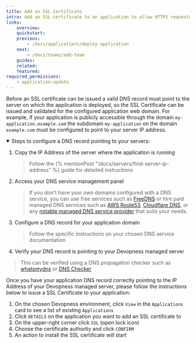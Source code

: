 ```yaml
---
title: Add an SSL Certificate
intro: Add an SSL certificate to an application to allow HTTPS requests to it.
links:
    overview:
    quickstart:
    previous:
        - /docs/applications/deploy-application
    next:
        - /docs/teams/add-team
    guides:
    related:
    featured:
required_permissions:
    - application:update
---
```


Before an SSL certificate can be issued a valid DNS record must point to the server on which the application is deployed, so the SSL Certificate can be issued and validated for the configured application web domain. For example, if your application is publicly accessible through the domain `my-application.example.com` the subdomain `my-application` on the domain `example.com` must be configured to point to your server IP address.

<details open>
  <summary>Steps to configure a DNS record pointing to your servers:</summary>

1. Copy the IP Address of the server where the application is running
    > Follow the {% mentionPost "/docs/servers/find-server-ip-address" %} guide for detailed instructions
1. Access your DNS service management panel
    > If you don't have your own domains configured with a DNS service, you can use free services such as [FreeDNS](https://freedns.afraid.org/) or hire paid managed DNS services such as [AWS Route53](https://aws.amazon.com/route53/), [Cloudflare DNS](https://www.cloudflare.com/dns/), or any [notable managed DNS service provider](https://en.wikipedia.org/wiki/List_of_managed_DNS_providers) that suits your needs.
1. Configure a DNS record for your application domain
    > Follow the specific instructions on your chosen DNS service documentation
1. Verify your DNS record is pointing to your Devopness managed server
  > This can be verified using a DNS propagation checker such as [whatsmydns](https://www.whatsmydns.net/) or [DNS Checker](https://dnschecker.org/)

</details>

Once you have your application DNS record correctly pointing to the IP Address of your Devopness managed server, please follow the instructions below to issue a SSL Certificate to your application:

1. On the chosen Devopness environment, click `View` in the `Applications` card to see a list of existing `Applications`
1. Click `DETAILS` on the application you want to add an SSL certificate to
1. On the upper-right corner click `SSL` (open lock icon)
1. Choose the certificate authority and click `CONFIRM`
1. An action to install the SSL certificate will start
